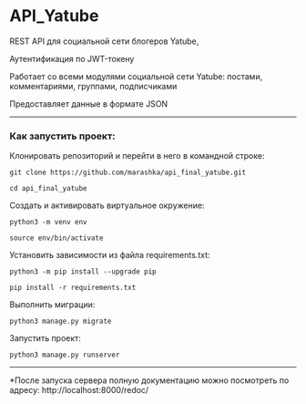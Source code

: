 
# API_Yatube

REST API для социальной сети блогеров Yatube, 

Аутентификация по JWT-токену

Работает со всеми модулями социальной сети Yatube: постами, комментариями, группами, подписчиками


Предоставляет данные в формате JSON
____________________

### Как запустить проект:

Клонировать репозиторий и перейти в него в командной строке:

```
git clone https://github.com/marashka/api_final_yatube.git
```

```
cd api_final_yatube
```

Cоздать и активировать виртуальное окружение:

```
python3 -m venv env
```

```
source env/bin/activate
```

Установить зависимости из файла requirements.txt:

```
python3 -m pip install --upgrade pip
```

```
pip install -r requirements.txt
```

Выполнить миграции:

```
python3 manage.py migrate
```

Запустить проект:

```
python3 manage.py runserver
```

____________________________________

*После запуска сервера полную документацию можно посмотреть по адресу:
http://localhost:8000/redoc/

